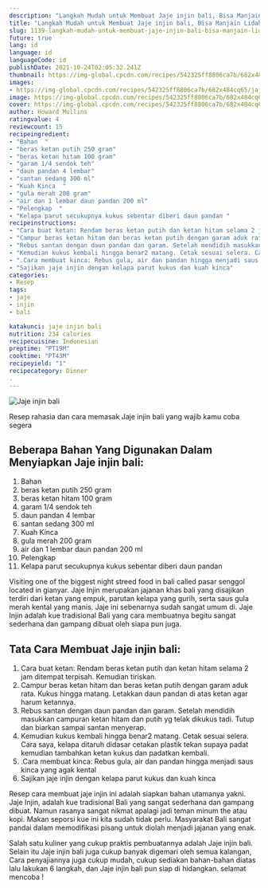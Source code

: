 ```yaml
---
description: "Langkah Mudah untuk Membuat Jaje injin bali, Bisa Manjain Lidah"
title: "Langkah Mudah untuk Membuat Jaje injin bali, Bisa Manjain Lidah"
slug: 1139-langkah-mudah-untuk-membuat-jaje-injin-bali-bisa-manjain-lidah
future: true
lang: id
language: id
languageCode: id
publishDate: 2021-10-24T02:05:32.241Z 
thumbnail: https://img-global.cpcdn.com/recipes/542325ff8806ca7b/682x484cq65/jaje-injin-bali-foto-resep-utama.png
images:
- https://img-global.cpcdn.com/recipes/542325ff8806ca7b/682x484cq65/jaje-injin-bali-foto-resep-utama.png
image: https://img-global.cpcdn.com/recipes/542325ff8806ca7b/682x484cq65/jaje-injin-bali-foto-resep-utama.png
cover: https://img-global.cpcdn.com/recipes/542325ff8806ca7b/682x484cq65/jaje-injin-bali-foto-resep-utama.png
author: Howard Mullins
ratingvalue: 4
reviewcount: 15
recipeingredient:
- "Bahan  "
- "beras ketan putih 250 gram"
- "beras ketan hitam 100 gram"
- "garam 1/4 sendok teh"
- "daun pandan 4 lembar"
- "santan sedang 300 ml"
- "Kuah Kinca  "
- "gula merah 200 gram"
- "air dan 1 lembar daun pandan 200 ml"
- "Pelengkap  "
- "Kelapa parut secukupnya kukus sebentar diberi daun pandan "
recipeinstructions:
- "Cara buat ketan: Rendam beras ketan putih dan ketan hitam selama 2 jam ditempat terpisah. Kemudian tiriskan."
- "Campur beras ketan hitam dan beras ketan putih dengan garam aduk rata. Kukus hingga matang. Letakkan daun pandan di atas ketan agar harum ketannya."
- "Rebus santan dengan daun pandan dan garam. Setelah mendidih masukkan campuran ketan hitam dan putih yg telak dikukus tadi. Tutup dan biarkan sampai santan menyerap."
- "Kemudian kukus kembali hingga benar2 matang. Cetak sesuai selera. Cara saya, kelapa ditaruh didasar cetakan plastik tekan supaya padat kemudian tambahkan ketan kukus dan padatkan kembali."
- ".Cara membuat kinca: Rebus gula, air dan pandan hingga menjadi saus kinca yang agak kental"
- "Sajikan jaje injin dengan kelapa parut kukus dan kuah kinca"
categories:
- Resep
tags:
- jaje
- injin
- bali

katakunci: jaje injin bali 
nutrition: 234 calories
recipecuisine: Indonesian
preptime: "PT19M"
cooktime: "PT43M"
recipeyield: "1"
recipecategory: Dinner
. 
---
```



![Jaje injin bali](https://img-global.cpcdn.com/recipes/542325ff8806ca7b/682x484cq65/jaje-injin-bali-foto-resep-utama.png)

Resep rahasia dan cara memasak  Jaje injin bali yang wajib kamu coba segera

<!--inarticleads1-->

## Beberapa Bahan Yang Digunakan Dalam Menyiapkan Jaje injin bali:

1. Bahan  
1. beras ketan putih 250 gram
1. beras ketan hitam 100 gram
1. garam 1/4 sendok teh
1. daun pandan 4 lembar
1. santan sedang 300 ml
1. Kuah Kinca  
1. gula merah 200 gram
1. air dan 1 lembar daun pandan 200 ml
1. Pelengkap  
1. Kelapa parut secukupnya kukus sebentar diberi daun pandan 

Visiting one of the biggest night streed food in bali called pasar senggol located in gianyar. Jaje Injin merupakan jajanan khas bali yang disajikan terdiri dari ketan yang empuk, parutan kelapa yang gurih, serta saus gula merah kental yang manis. Jaje ini sebenarnya sudah sangat umum di. Jaje Injin adalah kue tradisional Bali yang cara membuatnya begitu sangat sederhana dan gampang dibuat oleh siapa pun juga. 

<!--inarticleads2-->

## Tata Cara Membuat Jaje injin bali:

1. Cara buat ketan: Rendam beras ketan putih dan ketan hitam selama 2 jam ditempat terpisah. Kemudian tiriskan.
1. Campur beras ketan hitam dan beras ketan putih dengan garam aduk rata. Kukus hingga matang. Letakkan daun pandan di atas ketan agar harum ketannya.
1. Rebus santan dengan daun pandan dan garam. Setelah mendidih masukkan campuran ketan hitam dan putih yg telak dikukus tadi. Tutup dan biarkan sampai santan menyerap.
1. Kemudian kukus kembali hingga benar2 matang. Cetak sesuai selera. Cara saya, kelapa ditaruh didasar cetakan plastik tekan supaya padat kemudian tambahkan ketan kukus dan padatkan kembali.
1. .Cara membuat kinca: Rebus gula, air dan pandan hingga menjadi saus kinca yang agak kental
1. Sajikan jaje injin dengan kelapa parut kukus dan kuah kinca


Resep cara membuat jaje injin ini adalah siapkan bahan utamanya yakni. Jaje Injin, adalah kue tradisional Bali yang sangat sederhana dan gampang dibuat. Namun rasanya sangat nikmat apalagi jadi teman minum the atau kopi. Makan seporsi kue ini kita sudah tidak perlu. Masyarakat Bali sangat pandai dalam memodifikasi pisang untuk diolah menjadi jajanan yang enak. 

Salah satu kuliner yang cukup praktis pembuatannya adalah  Jaje injin bali. Selain itu  Jaje injin bali  juga cukup banyak digemari oleh semua kalangan, Cara penyajiannya juga cukup mudah, cukup sediakan bahan-bahan diatas lalu lakukan 6 langkah, dan  Jaje injin bali  pun siap di hidangkan. selamat mencoba !
